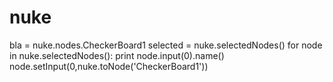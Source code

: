 nuke
====


bla = nuke.nodes.CheckerBoard1
selected = nuke.selectedNodes()
for node in nuke.selectedNodes():
    print node.input(0).name()
    node.setInput(0,nuke.toNode('CheckerBoard1'))
    
